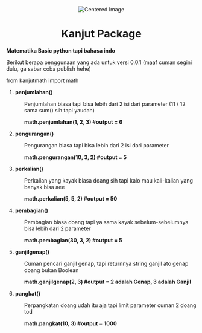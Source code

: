 <div align="center">
    <img src="https://cdn.iconscout.com/icon/free/png-256/free-python-logo-icon-download-in-svg-png-gif-file-formats--technology-social-media-vol-5-pack-logos-icons-2945099.png?f=webp&w=100" alt="Centered Image">
    <h1>Kanjut Package</h1>
</div>
<div>
    <b>Matematika Basic python tapi bahasa indo</b>
    <p>Berikut berapa penggunaan yang ada untuk versi 0.0.1 (maaf cuman segini dulu, ga sabar coba publish hehe)</p>
    <p>from kanjutmath import math</p>
    <ol type="1">
        <li>
            <b>penjumlahan()</b>
        </li>
        <ul>
            <p>Penjumlahan biasa tapi bisa lebih dari 2 isi dari parameter (11 / 12 sama sum() sih tapi yaudah)</p>
            <b>math.penjumlahan(1, 2, 3) #output = 6</b>
            <p></p>
        </ul>
        <li>
            <b>pengurangan()</b>
        </li>
        <ul>
            <p>Pengurangan biasa tapi bisa lebih dari 2 isi dari parameter</p>
            <b>math.pengurangan(10, 3, 2) #output = 5</b>
            <p></p>
        </ul>
        <li>
            <b>perkalian()</b>
        </li>
        <ul>
            <p>Perkalian yang kayak biasa doang sih tapi kalo mau kali-kalian yang banyak bisa aee</p>
            <b>math.perkalian(5, 5, 2) #output = 50</b>
            <p></p>
        </ul>
        <li>
            <b>pembagian()</b>
        </li>
        <ul>
            <p>Pembagian biasa doang tapi ya sama kayak sebelum-sebelumnya bisa lebih dari 2 parameter</p>
            <b>math.pembagian(30, 3, 2) #output = 5</b>
            <p></p>
        </ul>
        <li>
            <b>ganjilgenap()</b>
        </li>
        <ul>
            <p>Cuman pencari ganjil genap, tapi returnnya string ganjil ato genap doang bukan Boolean</p>
            <b>math.ganjilgenap(2, 3) #output = 2 adalah Genap, 3 adalah Ganjil</b>
            <p></p>
        </ul>        
        <li>
            <b>pangkat()</b>
        </li>
        <ul>
            <p>Perpangkatan doang udah itu aja tapi limit parameter cuman 2 doang tod</p>
            <b>math.pangkat(10, 3) #output = 1000</b>
            <p></p>
        </ul>
    </ol>
</div>